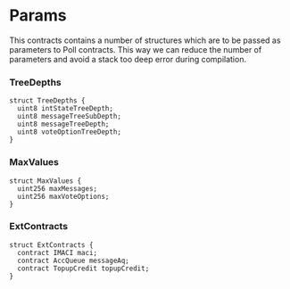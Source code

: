 # Params

This contracts contains a number of structures
which are to be passed as parameters to Poll contracts.
This way we can reduce the number of parameters
and avoid a stack too deep error during compilation.

### TreeDepths

```solidity
struct TreeDepths {
  uint8 intStateTreeDepth;
  uint8 messageTreeSubDepth;
  uint8 messageTreeDepth;
  uint8 voteOptionTreeDepth;
}
```

### MaxValues

```solidity
struct MaxValues {
  uint256 maxMessages;
  uint256 maxVoteOptions;
}
```

### ExtContracts

```solidity
struct ExtContracts {
  contract IMACI maci;
  contract AccQueue messageAq;
  contract TopupCredit topupCredit;
}
```
